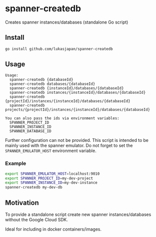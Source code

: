 # spanner-createdb

Creates spanner instances/databases (standalone Go script)

## Install

```bash
go install github.com/lukasjapan/spanner-createdb
```

## Usage

```
Usage:
  spanner-createdb {databaseId}
  spanner-createdb databases/{databaseId}
  spanner-createdb {instanceId}/databases/{databaseId}
  spanner-createdb instances/{instanceId}/databases/{databaseId}
  spanner-createdb {projectId}/instances/{instanceId}/databases/{databaseId}
  spanner-createdb projects/{projectId}/instances/{instanceId}/databases/{databaseId}

You can also pass the ids via environment variables:
  SPANNER_PROJECT_ID
  SPANNER_INSTANCE_ID
  SPANNER_DATABASE_ID
```

Further configuration can not be provided.
This script is intended to be mainly used with the spanner emulator.
Do not forget to set the `SPANNER_EMULATOR_HOST` environment variable.

### Example

```bash
export SPANNER_EMULATOR_HOST=localhost:9010
export SPANNER_PROJECT_ID=my-dev-project
export SPANNER_INSTANCE_ID=my-dev-instance
spanner-createdb my-dev-db
```

## Motivation

To provide a standalone script create new spanner instances/databases without the Google Cloud SDK.

Ideal for including in docker containers/images.
